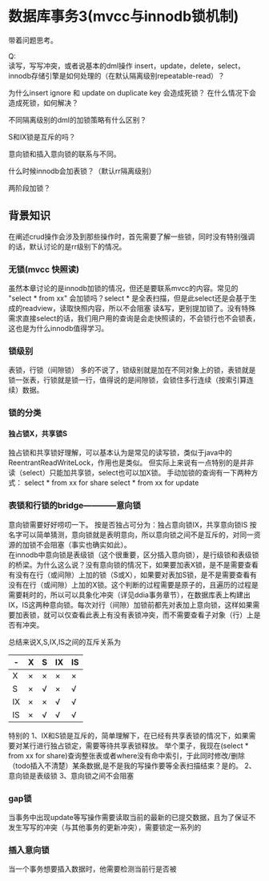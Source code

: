 # 数据库事务3(mvcc与innodb锁机制)


带着问题思考。

Q:  
读写，写写冲突，或者说基本的dml操作 insert，update，delete，select，innodb存储引擎是如何处理的（在默认隔离级别repeatable-read）？

为什么insert ignore 和 update on duplicate key 会造成死锁？ 在什么情况下会造成死锁，如何解决？

不同隔离级别的dml的加锁策略有什么区别？

S和IX锁是互斥的吗？

意向锁和插入意向锁的联系与不同。

什么时候innodb会加表锁？（默认rr隔离级别）

两阶段加锁？

## 背景知识
在阐述crud操作会涉及到那些操作时，首先需要了解一些锁，同时没有特别强调的话，默认讨论的是rr级别下的情况。

### 无锁(mvcc 快照读)
虽然本章讨论的是innodb加锁的情况，但还是要联系mvcc的内容。常见的 "select * from xx" 会加锁吗？select * 是全表扫描，但是此select还是会基于生成的readview，读取快照内容，所以不会阻塞 读&写，更别提加锁了。没有特殊需求直接select的话，我们用户用的查询是会走快照读的，不会锁行也不会锁表，这也是为什么innodb值得学习。

### 锁级别
表锁，行锁（间隙锁）
多的不说了，锁级别就是加在不同对象上的锁，表锁就是锁一张表，行锁就是锁一行，值得说的是间隙锁，会锁住多行连续（按索引算连续）数据。

### 锁的分类
#### 独占锁X，共享锁S
独占锁和共享锁好理解，可以基本认为是常见的读写锁，类似于java中的ReentrantReadWriteLock，作用也是类似。
但实际上来说有一点特别的是并非读（select）只能加共享锁，select也可以加X锁。
手动加锁的查询有一下两种方式：
select * from xx for share
select * from xx for update

### 表锁和行锁的bridge————意向锁
意向锁需要好好唠叨一下。
按是否独占可分为：独占意向锁IX，共享意向锁IS
按名字可以简单猜测，意向锁就是表明意向，所以意向锁之间不是互斥的，对同一资源的加锁不会阻塞（事实也确实如此）。  
在innodb中意向锁是表级锁（这个很重要，区分插入意向锁），是行级锁和表级锁的桥梁。为什么这么说？没有意向锁的情况下，如果要加表X锁，是不是需要查看有没有在行（或间隙）上加的锁（S或X），如果要对表加S锁，是不是需要查看有没有在行（或间隙）上加的X锁。这个判断的过程需要是原子的，且遍历的过程是需要耗时的，所以可以具象化冲突（详见ddia事务章节），在数据库表上构建出IX，IS这两种意向锁。每次对行（间隙）加锁前都先对表加上意向锁，这样如果需要加表锁，就可以仅查看此表上有没有表锁冲突，而不需要查看子对象（行）上是否有冲突。

总结来说X,S,IX,IS之间的互斥关系为

|-|X|S|IX|IS|
|--|--|--|--|--|
|X|×|×|×|×|
|S|×|√|×|√|
|IX|×|×|√|√|
|IS|×|√|√|√|

特别的
1、IX和S锁是互斥的，简单理解下，在已经有共享表锁的情况下，如果需要对某行进行独占锁定，需要等待共享表锁释放。
举个栗子，我现在(select * from xx for share)查询整张表或者where没有命中索引，于此同时修改/删除（todo插入不清楚）某条数据,是不是我的写操作要等全表扫描结束？是的。
2、意向锁是表级锁
3、意向锁之间不会阻塞

### gap锁
当事务中出现update等写操作需要读取当前的最新的已提交数据，且为了保证不发生写写的冲突（与其他事务的更新冲突），需要锁定一系列的

### 插入意向锁
当一个事务想要插入数据时，他需要检测当前行是否被

